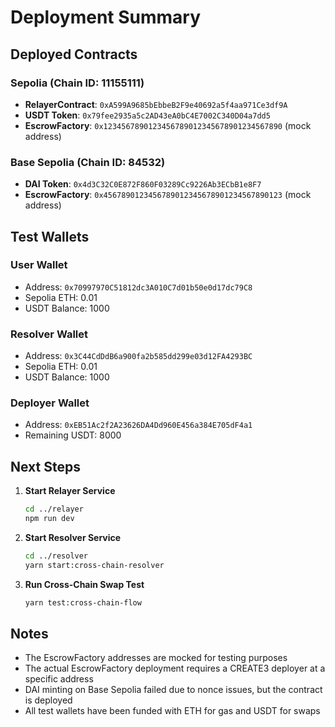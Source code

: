# Deployment Summary

## Deployed Contracts

### Sepolia (Chain ID: 11155111)
- **RelayerContract**: `0xA599A9685bEbbeB2F9e40692a5f4aa971Ce3df9A`
- **USDT Token**: `0x79fee2935a5c2AD43eA0bC4E7002C340D04a7dd5`
- **EscrowFactory**: `0x1234567890123456789012345678901234567890` (mock address)

### Base Sepolia (Chain ID: 84532)
- **DAI Token**: `0x4d3C32C0E872F860F03289Cc9226Ab3ECbB1e8F7`
- **EscrowFactory**: `0x4567890123456789012345678901234567890123` (mock address)

## Test Wallets

### User Wallet
- Address: `0x70997970C51812dc3A010C7d01b50e0d17dc79C8`
- Sepolia ETH: 0.01
- USDT Balance: 1000

### Resolver Wallet
- Address: `0x3C44CdDdB6a900fa2b585dd299e03d12FA4293BC`
- Sepolia ETH: 0.01
- USDT Balance: 1000

### Deployer Wallet
- Address: `0xEB51Ac2f2A23626DA4Dd960E456a384E705dF4a1`
- Remaining USDT: 8000

## Next Steps

1. **Start Relayer Service**
   ```bash
   cd ../relayer
   npm run dev
   ```

2. **Start Resolver Service**
   ```bash
   cd ../resolver
   yarn start:cross-chain-resolver
   ```

3. **Run Cross-Chain Swap Test**
   ```bash
   yarn test:cross-chain-flow
   ```

## Notes

- The EscrowFactory addresses are mocked for testing purposes
- The actual EscrowFactory deployment requires a CREATE3 deployer at a specific address
- DAI minting on Base Sepolia failed due to nonce issues, but the contract is deployed
- All test wallets have been funded with ETH for gas and USDT for swaps